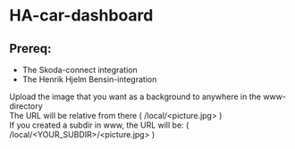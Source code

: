 # HA-car-dashboard

## Prereq:
- The Skoda-connect integration
- The Henrik Hjelm Bensin-integration

Upload the image that you want as a background to anywhere in the www-directory  
The URL will be relative from there ( /local/<picture.jpg> )  
If you created a subdir in www, the URL will be: ( /local/<YOUR_SUBDIR>/<picture.jpg> )
